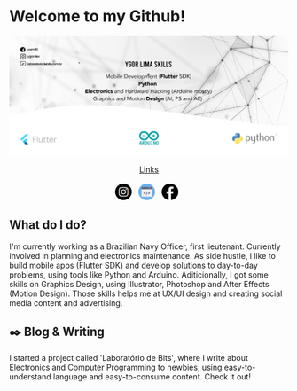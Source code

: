 # Welcome to my Github!

[![Header](https://github.com/ygordev/ygordev/blob/main/ygorlima-github-banner.png "Header")](https://laboratoriodebits.com.br/)

<p align='center'>
  <u>Links</u><br><br>
<a href="https://instagram.com/ygor.dev"><img height="30" src="https://github.com/ygordev/ygordev/blob/main/instagram.png?raw=true"></a>&nbsp;&nbsp;
<a href="https://laboratoriodebits.com.br"><img height="30" src="https://github.com/ygordev/ygordev/blob/main/web.png?raw=true"></a>&nbsp;&nbsp;
<a href="https://facebook.com/ywml10"><img height="30" src="https://github.com/ygordev/ygordev/blob/main/facebook.png?raw=true"></a>&nbsp;&nbsp;
</p>

## What do I do?
I'm currently working as a Brazilian Navy Officer, first lieutenant. Currently involved in planning and electronics maintenance. As side hustle, i like to build mobile apps (Flutter SDK) and develop solutions to day-to-day problems, using tools like Python and Arduino. Aditicionally, I got some skills on Graphics Design, using Illustrator, Photoshop and After Effects (Motion Design). Those skills helps me at UX/UI design and creating social media content and advertising.

## ✒️ Blog & Writing 
I started a project called 'Laboratório de Bits', where I write about Electronics and Computer Programming to newbies, using easy-to-understand language and easy-to-consume content. Check it out! 


<!--
**ygordev/ygordev** is a ✨ _special_ ✨ repository because its `README.md` (this file) appears on your GitHub profile.

Here are some ideas to get you started:

- 🔭 I’m currently working on ...
- 🌱 I’m currently learning ...
- 👯 I’m looking to collaborate on ...
- 🤔 I’m looking for help with ...
- 💬 Ask me about ...
- 📫 How to reach me: ...
- 😄 Pronouns: ...
- ⚡ Fun fact: ...
-->
